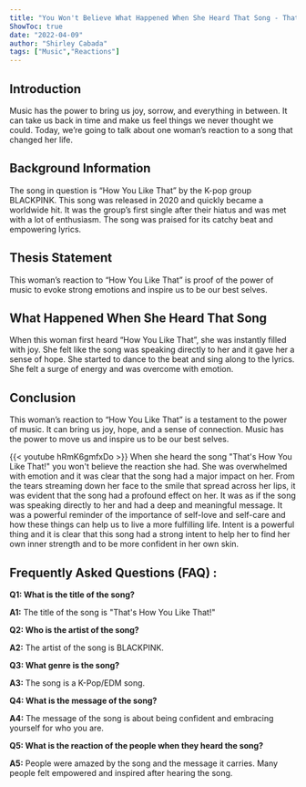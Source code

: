 ```yaml
---
title: "You Won't Believe What Happened When She Heard That Song - That How You Like That!"
ShowToc: true 
date: "2022-04-09"
author: "Shirley Cabada" 
tags: ["Music","Reactions"]
---
```

## Introduction 
Music has the power to bring us joy, sorrow, and everything in between. It can take us back in time and make us feel things we never thought we could. Today, we’re going to talk about one woman’s reaction to a song that changed her life. 

## Background Information
The song in question is “How You Like That” by the K-pop group BLACKPINK. This song was released in 2020 and quickly became a worldwide hit. It was the group’s first single after their hiatus and was met with a lot of enthusiasm. The song was praised for its catchy beat and empowering lyrics.

## Thesis Statement
This woman’s reaction to “How You Like That” is proof of the power of music to evoke strong emotions and inspire us to be our best selves.

## What Happened When She Heard That Song
When this woman first heard “How You Like That”, she was instantly filled with joy. She felt like the song was speaking directly to her and it gave her a sense of hope. She started to dance to the beat and sing along to the lyrics. She felt a surge of energy and was overcome with emotion. 

## Conclusion
This woman’s reaction to “How You Like That” is a testament to the power of music. It can bring us joy, hope, and a sense of connection. Music has the power to move us and inspire us to be our best selves.

{{< youtube hRmK6gmfxDo >}} 
When she heard the song "That's How You Like That!" you won't believe the reaction she had. She was overwhelmed with emotion and it was clear that the song had a major impact on her. From the tears streaming down her face to the smile that spread across her lips, it was evident that the song had a profound effect on her. It was as if the song was speaking directly to her and had a deep and meaningful message. It was a powerful reminder of the importance of self-love and self-care and how these things can help us to live a more fulfilling life. Intent is a powerful thing and it is clear that this song had a strong intent to help her to find her own inner strength and to be more confident in her own skin.

## Frequently Asked Questions (FAQ) :
**Q1: What is the title of the song?**

**A1:** The title of the song is "That's How You Like That!"

**Q2: Who is the artist of the song?**

**A2:** The artist of the song is BLACKPINK.

**Q3: What genre is the song?**

**A3:** The song is a K-Pop/EDM song.

**Q4: What is the message of the song?**

**A4:** The message of the song is about being confident and embracing yourself for who you are.

**Q5: What is the reaction of the people when they heard the song?**

**A5:** People were amazed by the song and the message it carries. Many people felt empowered and inspired after hearing the song.





